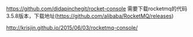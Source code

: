 
https://github.com/didapinchegit/rocket-console
需要下载rocketmq的代码3.5.8版本，下载地址(https://github.com/alibaba/RocketMQ/releases)

http://krisjin.github.io/2015/06/03/rocketmq-console/